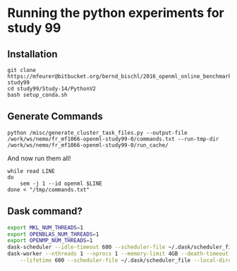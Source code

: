 # Running the python experiments for study 99

## Installation

    git clone https://mfeurer@bitbucket.org/bernd_bischl/2016_openml_online_benchmark_paper.git study99
    cd study99/Study-14/PythonV2
    bash setup_conda.sh
    
## Generate Commands

    python /misc/generate_cluster_task_files.py --output-file /work/ws/nemo/fr_mf1066-openml-study99-0/commands.txt --run-tmp-dir /work/ws/nemo/fr_mf1066-openml-study99-0/run_cache/

And now run them all!

    while read LINE
    do
        sem -j 1 --id openml $LINE
    done < "/tmp/commands.txt"

## Dask command?

```bash
export MKL_NUM_THREADS=1
export OPENBLAS_NUM_THREADS=1
export OPENMP_NUM_THREADS=1
dask-scheduler --idle-timeout 600 --scheduler-file ~/.dask/scheduler_file
dask-worker --nthreads 1 --nprocs 1 --memory-limit 4GB --death-timeout 600 \
    --lifetime 600 --scheduler-file ~/.dask/scheduler_file --local-directory ~/.dask

``` 
